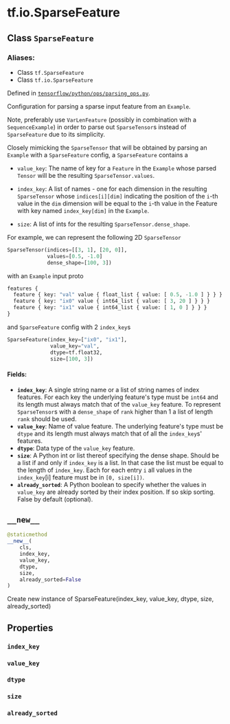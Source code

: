 <div itemscope itemtype="http://developers.google.com/ReferenceObject">
<meta itemprop="name" content="tf.io.SparseFeature" />
<meta itemprop="path" content="Stable" />
<meta itemprop="property" content="index_key"/>
<meta itemprop="property" content="value_key"/>
<meta itemprop="property" content="dtype"/>
<meta itemprop="property" content="size"/>
<meta itemprop="property" content="already_sorted"/>
<meta itemprop="property" content="__new__"/>
</div>

# tf.io.SparseFeature

## Class `SparseFeature`



### Aliases:

* Class `tf.SparseFeature`
* Class `tf.io.SparseFeature`



Defined in [`tensorflow/python/ops/parsing_ops.py`](/code/stable/tensorflow/python/ops/parsing_ops.py).

Configuration for parsing a sparse input feature from an `Example`.

Note, preferably use `VarLenFeature` (possibly in combination with a
`SequenceExample`) in order to parse out `SparseTensor`s instead of
`SparseFeature` due to its simplicity.

Closely mimicking the `SparseTensor` that will be obtained by parsing an
`Example` with a `SparseFeature` config, a `SparseFeature` contains a

* `value_key`: The name of key for a `Feature` in the `Example` whose parsed
  `Tensor` will be the resulting `SparseTensor.values`.

* `index_key`: A list of names - one for each dimension in the resulting
  `SparseTensor` whose `indices[i][dim]` indicating the position of
  the `i`-th value in the `dim` dimension will be equal to the `i`-th value in
  the Feature with key named `index_key[dim]` in the `Example`.

* `size`: A list of ints for the resulting `SparseTensor.dense_shape`.

For example, we can represent the following 2D `SparseTensor`

```python
SparseTensor(indices=[[3, 1], [20, 0]],
             values=[0.5, -1.0]
             dense_shape=[100, 3])
```

with an `Example` input proto

```python
features {
  feature { key: "val" value { float_list { value: [ 0.5, -1.0 ] } } }
  feature { key: "ix0" value { int64_list { value: [ 3, 20 ] } } }
  feature { key: "ix1" value { int64_list { value: [ 1, 0 ] } } }
}
```

and `SparseFeature` config with 2 `index_key`s

```python
SparseFeature(index_key=["ix0", "ix1"],
              value_key="val",
              dtype=tf.float32,
              size=[100, 3])
```

#### Fields:

* <b>`index_key`</b>: A single string name or a list of string names of index features.
    For each key the underlying feature's type must be `int64` and its length
    must always match that of the `value_key` feature.
    To represent `SparseTensor`s with a `dense_shape` of `rank` higher than 1
    a list of length `rank` should be used.
* <b>`value_key`</b>: Name of value feature.  The underlying feature's type must
    be `dtype` and its length must always match that of all the `index_key`s'
    features.
* <b>`dtype`</b>: Data type of the `value_key` feature.
* <b>`size`</b>: A Python int or list thereof specifying the dense shape. Should be a
    list if and only if `index_key` is a list. In that case the list must be
    equal to the length of `index_key`. Each for each entry `i` all values in
    the `index_key`[i] feature must be in `[0, size[i])`.
* <b>`already_sorted`</b>: A Python boolean to specify whether the values in
    `value_key` are already sorted by their index position. If so skip
    sorting. False by default (optional).

<h2 id="__new__"><code>__new__</code></h2>

``` python
@staticmethod
__new__(
    cls,
    index_key,
    value_key,
    dtype,
    size,
    already_sorted=False
)
```

Create new instance of SparseFeature(index_key, value_key, dtype, size, already_sorted)



## Properties

<h3 id="index_key"><code>index_key</code></h3>



<h3 id="value_key"><code>value_key</code></h3>



<h3 id="dtype"><code>dtype</code></h3>



<h3 id="size"><code>size</code></h3>



<h3 id="already_sorted"><code>already_sorted</code></h3>





